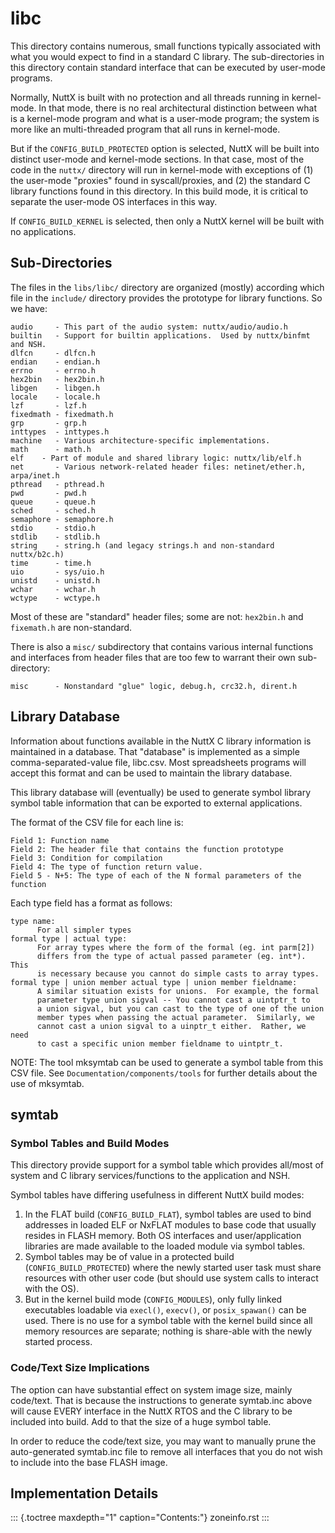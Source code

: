 libc
====

This directory contains numerous, small functions typically associated
with what you would expect to find in a standard C library. The
sub-directories in this directory contain standard interface that can be
executed by user-mode programs.

Normally, NuttX is built with no protection and all threads running in
kernel-mode. In that mode, there is no real architectural distinction
between what is a kernel-mode program and what is a user-mode program;
the system is more like an multi-threaded program that all runs in
kernel-mode.

But if the `CONFIG_BUILD_PROTECTED` option is selected, NuttX will be
built into distinct user-mode and kernel-mode sections. In that case,
most of the code in the `nuttx/` directory will run in kernel-mode with
exceptions of (1) the user-mode \"proxies\" found in syscall/proxies,
and (2) the standard C library functions found in this directory. In
this build mode, it is critical to separate the user-mode OS interfaces
in this way.

If `CONFIG_BUILD_KERNEL` is selected, then only a NuttX kernel will be
built with no applications.

Sub-Directories
---------------

The files in the `libs/libc/` directory are organized (mostly) according
which file in the `include/` directory provides the prototype for
library functions. So we have:

    audio     - This part of the audio system: nuttx/audio/audio.h
    builtin   - Support for builtin applications.  Used by nuttx/binfmt and NSH.
    dlfcn     - dlfcn.h
    endian    - endian.h
    errno     - errno.h
    hex2bin   - hex2bin.h
    libgen    - libgen.h
    locale    - locale.h
    lzf       - lzf.h
    fixedmath - fixedmath.h
    grp       - grp.h
    inttypes  - inttypes.h
    machine   - Various architecture-specific implementations.
    math      - math.h
    elf    - Part of module and shared library logic: nuttx/lib/elf.h
    net       - Various network-related header files: netinet/ether.h, arpa/inet.h
    pthread   - pthread.h
    pwd       - pwd.h
    queue     - queue.h
    sched     - sched.h
    semaphore - semaphore.h
    stdio     - stdio.h
    stdlib    - stdlib.h
    string    - string.h (and legacy strings.h and non-standard nuttx/b2c.h)
    time      - time.h
    uio       - sys/uio.h
    unistd    - unistd.h
    wchar     - wchar.h
    wctype    - wctype.h

Most of these are \"standard\" header files; some are not: `hex2bin.h`
and `fixemath.h` are non-standard.

There is also a `misc/` subdirectory that contains various internal
functions and interfaces from header files that are too few to warrant
their own sub-directory:

    misc      - Nonstandard "glue" logic, debug.h, crc32.h, dirent.h

Library Database
----------------

Information about functions available in the NuttX C library information
is maintained in a database. That \"database\" is implemented as a
simple comma-separated-value file, libc.csv. Most spreadsheets programs
will accept this format and can be used to maintain the library
database.

This library database will (eventually) be used to generate symbol
library symbol table information that can be exported to external
applications.

The format of the CSV file for each line is:

    Field 1: Function name
    Field 2: The header file that contains the function prototype
    Field 3: Condition for compilation
    Field 4: The type of function return value.
    Field 5 - N+5: The type of each of the N formal parameters of the function

Each type field has a format as follows:

    type name:
          For all simpler types
    formal type | actual type:
          For array types where the form of the formal (eg. int parm[2])
          differs from the type of actual passed parameter (eg. int*).  This
          is necessary because you cannot do simple casts to array types.
    formal type | union member actual type | union member fieldname:
          A similar situation exists for unions.  For example, the formal
          parameter type union sigval -- You cannot cast a uintptr_t to
          a union sigval, but you can cast to the type of one of the union
          member types when passing the actual parameter.  Similarly, we
          cannot cast a union sigval to a uinptr_t either.  Rather, we need
          to cast a specific union member fieldname to uintptr_t.

NOTE: The tool mksymtab can be used to generate a symbol table from this
CSV file. See `Documentation/components/tools` for further details about
the use of mksymtab.

symtab
------

### Symbol Tables and Build Modes

This directory provide support for a symbol table which provides
all/most of system and C library services/functions to the application
and NSH.

Symbol tables have differing usefulness in different NuttX build modes:

1.  In the FLAT build (`CONFIG_BUILD_FLAT`), symbol tables are used to
    bind addresses in loaded ELF or NxFLAT modules to base code that
    usually resides in FLASH memory. Both OS interfaces and
    user/application libraries are made available to the loaded module
    via symbol tables.
2.  Symbol tables may be of value in a protected build
    (`CONFIG_BUILD_PROTECTED`) where the newly started user task must
    share resources with other user code (but should use system calls to
    interact with the OS).
3.  But in the kernel build mode (`CONFIG_MODULES`), only fully linked
    executables loadable via `execl()`, `execv()`, or `posix_spawan()`
    can be used. There is no use for a symbol table with the kernel
    build since all memory resources are separate; nothing is share-able
    with the newly started process.

### Code/Text Size Implications

The option can have substantial effect on system image size, mainly
code/text. That is because the instructions to generate symtab.inc above
will cause EVERY interface in the NuttX RTOS and the C library to be
included into build. Add to that the size of a huge symbol table.

In order to reduce the code/text size, you may want to manually prune
the auto-generated symtab.inc file to remove all interfaces that you do
not wish to include into the base FLASH image.

Implementation Details
----------------------

::: {.toctree maxdepth="1" caption="Contents:"}
zoneinfo.rst
:::
